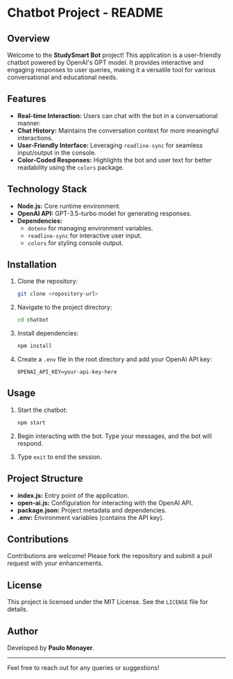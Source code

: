 # Chatbot Project - README

## Overview

Welcome to the **StudySmart Bot** project! This application is a user-friendly chatbot powered by OpenAI's GPT model. It provides interactive and engaging responses to user queries, making it a versatile tool for various conversational and educational needs.

## Features

- **Real-time Interaction:** Users can chat with the bot in a conversational manner.
- **Chat History:** Maintains the conversation context for more meaningful interactions.
- **User-Friendly Interface:** Leveraging `readline-sync` for seamless input/output in the console.
- **Color-Coded Responses:** Highlights the bot and user text for better readability using the `colors` package.

## Technology Stack

- **Node.js:** Core runtime environment.
- **OpenAI API:** GPT-3.5-turbo model for generating responses.
- **Dependencies:**
  - `dotenv` for managing environment variables.
  - `readline-sync` for interactive user input.
  - `colors` for styling console output.

## Installation

1. Clone the repository:
   ```bash
   git clone <repository-url>
   ```

2. Navigate to the project directory:
   ```bash
   cd chatbot
   ```

3. Install dependencies:
   ```bash
   npm install
   ```

4. Create a `.env` file in the root directory and add your OpenAI API key:
   ```env
   OPENAI_API_KEY=your-api-key-here
   ```

## Usage

1. Start the chatbot:
   ```bash
   npm start
   ```

2. Begin interacting with the bot. Type your messages, and the bot will respond.

3. Type `exit` to end the session.

## Project Structure

- **index.js:** Entry point of the application.
- **open-ai.js:** Configuration for interacting with the OpenAI API.
- **package.json:** Project metadata and dependencies.
- **.env:** Environment variables (contains the API key).

## Contributions

Contributions are welcome! Please fork the repository and submit a pull request with your enhancements.

## License

This project is licensed under the MIT License. See the `LICENSE` file for details.

## Author

Developed by **Paulo Monayer**.

---

Feel free to reach out for any queries or suggestions!
